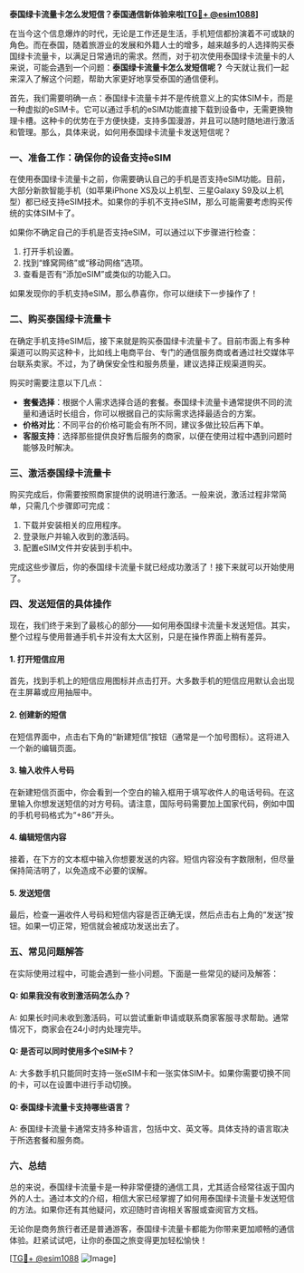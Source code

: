 **泰国绿卡流量卡怎么发短信？泰国通信新体验来啦[[TG💪+ @esim1088](https://t.me/s/esim1088)]**

在当今这个信息爆炸的时代，无论是工作还是生活，手机短信都扮演着不可或缺的角色。而在泰国，随着旅游业的发展和外籍人士的增多，越来越多的人选择购买泰国绿卡流量卡，以满足日常通讯的需求。然而，对于初次使用泰国绿卡流量卡的人来说，可能会遇到一个问题：**泰国绿卡流量卡怎么发短信呢？** 今天就让我们一起来深入了解这个问题，帮助大家更好地享受泰国的通信便利。

首先，我们需要明确一点：泰国绿卡流量卡并不是传统意义上的实体SIM卡，而是一种虚拟的eSIM卡。它可以通过手机的eSIM功能直接下载到设备中，无需更换物理卡槽。这种卡的优势在于方便快捷，支持多国漫游，并且可以随时随地进行激活和管理。那么，具体来说，如何用泰国绿卡流量卡发送短信呢？

### **一、准备工作：确保你的设备支持eSIM**
在使用泰国绿卡流量卡之前，你需要确认自己的手机是否支持eSIM功能。目前，大部分新款智能手机（如苹果iPhone XS及以上机型、三星Galaxy S9及以上机型）都已经支持eSIM技术。如果你的手机不支持eSIM，那么可能需要考虑购买传统的实体SIM卡了。

如果你不确定自己的手机是否支持eSIM，可以通过以下步骤进行检查：
1. 打开手机设置。
2. 找到“蜂窝网络”或“移动网络”选项。
3. 查看是否有“添加eSIM”或类似的功能入口。

如果发现你的手机支持eSIM，那么恭喜你，你可以继续下一步操作了！

### **二、购买泰国绿卡流量卡**
在确定手机支持eSIM后，接下来就是购买泰国绿卡流量卡了。目前市面上有多种渠道可以购买这种卡，比如线上电商平台、专门的通信服务商或者通过社交媒体平台联系卖家。不过，为了确保安全性和服务质量，建议选择正规渠道购买。

购买时需要注意以下几点：
- **套餐选择**：根据个人需求选择合适的套餐。泰国绿卡流量卡通常提供不同的流量和通话时长组合，你可以根据自己的实际需求选择最适合的方案。
- **价格对比**：不同平台的价格可能会有所不同，建议多做比较后再下单。
- **客服支持**：选择那些提供良好售后服务的商家，以便在使用过程中遇到问题时能够及时解决。

### **三、激活泰国绿卡流量卡**
购买完成后，你需要按照商家提供的说明进行激活。一般来说，激活过程非常简单，只需几个步骤即可完成：
1. 下载并安装相关的应用程序。
2. 登录账户并输入收到的激活码。
3. 配置eSIM文件并安装到手机中。

完成这些步骤后，你的泰国绿卡流量卡就已经成功激活了！接下来就可以开始使用了。

### **四、发送短信的具体操作**
现在，我们终于来到了最核心的部分——如何用泰国绿卡流量卡发送短信。其实，整个过程与使用普通手机卡并没有太大区别，只是在操作界面上稍有差异。

#### **1. 打开短信应用**
首先，找到手机上的短信应用图标并点击打开。大多数手机的短信应用默认会出现在主屏幕或应用抽屉中。

#### **2. 创建新的短信**
在短信界面中，点击右下角的“新建短信”按钮（通常是一个加号图标）。这将进入一个新的编辑页面。

#### **3. 输入收件人号码**
在新建短信页面中，你会看到一个空白的输入框用于填写收件人的电话号码。在这里输入你想发送短信的对方号码。请注意，国际号码需要加上国家代码，例如中国的手机号码格式为“+86”开头。

#### **4. 编辑短信内容**
接着，在下方的文本框中输入你想要发送的内容。短信内容没有字数限制，但尽量保持简洁明了，以免造成不必要的误解。

#### **5. 发送短信**
最后，检查一遍收件人号码和短信内容是否正确无误，然后点击右上角的“发送”按钮。如果一切正常，短信就会被成功发送出去了。

### **五、常见问题解答**
在实际使用过程中，可能会遇到一些小问题。下面是一些常见的疑问及解答：

#### **Q: 如果我没有收到激活码怎么办？**
A: 如果长时间未收到激活码，可以尝试重新申请或联系商家客服寻求帮助。通常情况下，商家会在24小时内处理完毕。

#### **Q: 是否可以同时使用多个eSIM卡？**
A: 大多数手机只能同时支持一张eSIM卡和一张实体SIM卡。如果你需要切换不同的卡，可以在设置中进行手动切换。

#### **Q: 泰国绿卡流量卡支持哪些语言？**
A: 泰国绿卡流量卡通常支持多种语言，包括中文、英文等。具体支持的语言取决于所选套餐和服务商。

### **六、总结**
总的来说，泰国绿卡流量卡是一种非常便捷的通信工具，尤其适合经常往返于国内外的人士。通过本文的介绍，相信大家已经掌握了如何用泰国绿卡流量卡发送短信的方法。如果你还有其他疑问，欢迎随时咨询相关客服或查阅官方文档。

无论你是商务旅行者还是普通游客，泰国绿卡流量卡都能为你带来更加顺畅的通信体验。赶紧试试吧，让你的泰国之旅变得更加轻松愉快！

[[TG💪+ @esim1088](https://t.me/s/esim1088) ![Image](https://i.postimg.cc/4NQfJmqS/Snipaste-2025-05-13-00-14-12.png)]